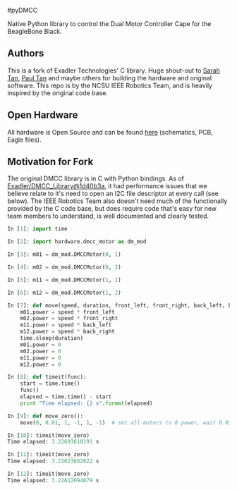 #pyDMCC

Native Python library to control the Dual Motor Controller Cape for the BeagleBone Black.

## Authors

This is a fork of Exadler Technologies' C library. Huge shout-out to [Sarah Tan], [Paul Tan] and maybe others for building the hardware and original software. This repo is by the NCSU IEEE Robotics Team, and is heavily inspired by the original code base.

## Open Hardware

All hardware is Open Source and can be found [here](https://github.com/Exadler/DualMotorControlCape) (schematics, PCB, Eagle files).

## Motivation for Fork

The original DMCC library is in C with Python bindings. As of [Exadler/DMCC_Library@1d40b3a], it had performance issues that we believe relate to it's need to open an I2C file descriptor at every call (see below). The IEEE Robotics Team also doesn't need much of the functionally provided by the C code base, but does require code that's easy for new team members to understand, is well documented and clearly tested.

```python
In [1]: import time

In [2]: import hardware.dmcc_motor as dm_mod              

In [3]: m01 = dm_mod.DMCCMotor(0, 1)

In [4]: m02 = dm_mod.DMCCMotor(0, 2)

In [5]: m11 = dm_mod.DMCCMotor(1, 1)

In [6]: m12 = dm_mod.DMCCMotor(1, 2)

In [7]: def move(speed, duration, front_left, front_right, back_left, back_right):
    m01.power = speed * front_left
    m02.power = speed * front_right
    m11.power = speed * back_left
    m12.power = speed * back_right
    time.sleep(duration)
    m01.power = 0
    m02.power = 0
    m11.power = 0
    m12.power = 0

In [8]: def timeit(func):                                                   
    start = time.time()
    func()
    elapsed = time.time() - start
    print "Time elapsed: {} s".format(elapsed)

In [9]: def move_zero():
    move(0, 0.01, 1, -1, 1, -1)  # set all motors to 0 power, wait 0.01 sec, turn them to 0 again

In [10]: timeit(move_zero)
Time elapsed: 3.22693610191 s

In [11]: timeit(move_zero)
Time elapsed: 3.22623682022 s

In [12]: timeit(move_zero)
Time elapsed: 3.22612094879 s
```

[Exadler/DMCC_Library@1d40b3a]: https://github.com/Exadler/DMCC_Library/commit/1d40b3a9403ba6d3012fb83977c6eef426d84849
[Sarah Tan]: https://github.com/sarahttan
[Paul Tan]: https://github.com/paulctan
